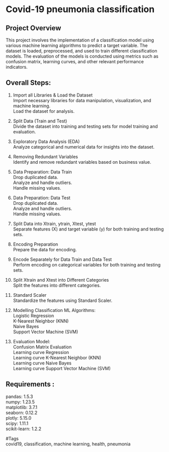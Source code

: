 # Covid-19 pneumonia classification

## Project Overview

This project involves the implementation of a classification model using various machine learning algorithms to predict a target variable. 
The dataset is loaded, preprocessed, and used to train different classification models. 
The evaluation of the models is conducted using metrics such as confusion matrix, learning curves, and other relevant performance indicators.
## Overall Steps:
1. Import all Libraries & Load the Dataset </br>
   Import necessary libraries for data manipulation, visualization, and machine learning. </br>
   Load the dataset for analysis. </br>

2. Split Data (Train and Test) </br>
   Divide the dataset into training and testing sets for model training and evaluation.

3. Exploratory Data Analysis (EDA) </br>
   Analyze categorical and numerical data for insights into the dataset.

4. Removing Redundant Variables </br>
   Identify and remove redundant variables based on business value.

5. Data Preparation: Data Train </br>
    Drop duplicated data. </br>
    Analyze and handle outliers. </br>
    Handle missing values. </br>

6. Data Preparation: Data Test </br>
  Drop duplicated data.</br>
  Analyze and handle outliers.</br>
  Handle missing values.</br>

7. Split Data into Xtrain, ytrain, Xtest, ytest </br>
   Separate features (X) and target variable (y) for both training and testing sets.

8. Encoding Preparation </br>
        Prepare the data for encoding.

9. Encode Separately for Data Train and Data Test </br>
        Perform encoding on categorical variables for both training and testing sets.

10. Split Xtrain and Xtest into Different Categories </br>
    Split the features into different categories.

11. Standard Scaler </br>
    Standardize the features using Standard Scaler.

12. Modelling Classification ML Algorithms: </br>
    Logistic Regression</br>
    K-Nearest Neighbor (KNN)</br>
    Naive Bayes </br>
    Support Vector Machine (SVM) </br>

13. Evaluation Model: </br>
    Confusion Matrix Evaluation </br>
    Learning curve Regression </br>
    Learning curve K-Nearest Neighbor (KNN) </br>
    Learning curve Naive Bayes </br>
    Learning curve Support Vector Machine (SVM) </br>

## Requirements :
pandas: 1.5.3 </br>
numpy: 1.23.5 </br>
matplotlib: 3.7.1 </br>
seaborn: 0.12.2 </br>
plotly: 5.15.0 </br>
scipy: 1.11.1 </br>
scikit-learn: 1.2.2 </br>

#Tags </br>
covid19, classification, machine learning, health, pneumonia
